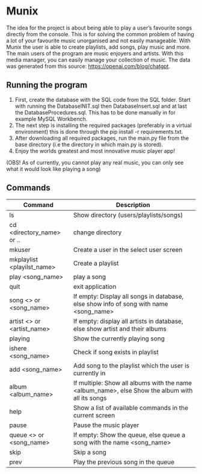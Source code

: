# Munix
The idea for the project is about being able to play a user’s favourite songs directly from the console. This is for solving the common problem of having a lot of your favourite music unorganised and not easily manageable. With Munix the user is able to create playlists, add songs, play music and more. The main users of the program are music enjoyers and artists. With this media manager, you can easily manage your collection of music. The data was generated from this source: https://openai.com/blog/chatgpt. 

## Running the program
1. First, create the database with the SQL code from the SQL folder. Start with running the DatabaseINIT.sql then DatabaseInsert.sql and at last the DatabaseProcedures.sql. This has to be done manually in for example MySQL Workbench.
2. The next step is installing the required packages (preferably in a virtual environment) this is done through the pip install -r requirements.txt.
3. After downloading all required packages, run the main.py file from the base directory (i.e the directory in which main.py is stored).
4. Enjoy the worlds greatest and most innovative music player app!

(OBS! As of currently, you cannot play any real music, you can only see what it would look like playing a song)


## Commands
| Command | Description |
|---------|-------------|
| ls | Show directory (users/playlists/songs) |
| cd <directory_name> or ..  | change directory |
| mkuser <username>          | Create a user in the select user screen |
| mkplaylist <playilst_name> | Create a playlist |
| play <song_name>           | play a song |
| quit                       | exit application | 
| song <> or <song_name>     | If empty: Display all songs in database, else show info of song with name <song_name> |
| artist <> or <artist_name> | If empty: display all artists in database, else show artist and their albums |
| playing                    | Show the currently playing song |
| ishere <song_name>         | Check if song exists in playlist| 
| add <song_name>            | Add song to the playlist which the user is currently in |
| album <album_name>         | If multiple: Show all albums with the name <album_name>, else Show the album with all its songs |
| help                       | Show a list of available commands in the current screen |
| pause                      | Pause the music player |
| queue <> or <song_name>    | If empty: Show the queue, else queue a song with the name <song_name> |
| skip                       | Skip a song |
| prev                       | Play the previous song in the queue |

